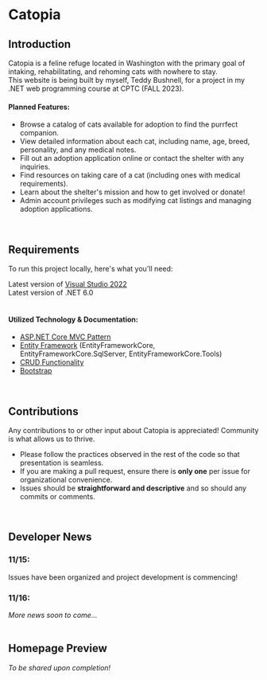 # Catopia
## Introduction
Catopia is a feline refuge located in Washington with the primary goal of intaking, rehabilitating, and rehoming cats with nowhere to stay.   
This website is being built by myself, Teddy Bushnell, for a project in my .NET web programming course at CPTC (FALL 2023).
<br />

#### Planned Features:
* Browse a catalog of cats available for adoption to find the purrfect companion.
* View detailed information about each cat, including name, age, breed, personality, and any medical notes.
* Fill out an adoption application online or contact the shelter with any inquiries.
* Find resources on taking care of a cat (including ones with medical requirements).
* Learn about the shelter's mission and how to get involved or donate!
* Admin account privileges such as modifying cat listings and managing adoption applications.
<br />


## Requirements
To run this project locally, here's what you'll need:

Latest version of [Visual Studio 2022](https://visualstudio.microsoft.com/vs/)  
Latest version of .NET 6.0   
<br />


#### Utilized Technology & Documentation:
* [ASP.NET Core MVC Pattern](https://dotnet.microsoft.com/en-us/apps/aspnet/mvc)  
* [Entity Framework](https://learn.microsoft.com/en-us/ef/core/) (EntityFrameworkCore, EntityFrameworkCore.SqlServer, EntityFrameworkCore.Tools) 
* [CRUD Functionality](https://learn.microsoft.com/en-us/iis-administration/api/crud)  
* [Bootstrap](https://getbootstrap.com/docs/4.1/getting-started/introduction/)  
<br>


## Contributions
Any contributions to or other input about Catopia is appreciated! Community is what allows us to thrive.

* Please follow the practices observed in the rest of the code so that presentation is seamless.   
* If you are making a pull request, ensure there is **only one** per issue for organizational convenience.  
* Issues should be **straightforward and descriptive** and so should any commits or comments.
<br />


## Developer News
### 11/15:
Issues have been organized and project development is commencing!

### 11/16:
*More news soon to come...*
<br />
<br />

## Homepage Preview
*To be shared upon completion!*
